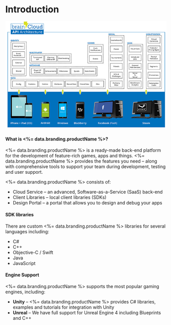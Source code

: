# Introduction

![bc tech stack](../img/learn-img/BrainCloud-architecture-boxes.png)

#### What is <%= data.branding.productName %>?

<%= data.branding.productName %> is a ready-made back-end platform for the development of feature-rich games, apps and things. <%= data.branding.productName %> provides the features you need – along with comprehensive tools to support your team during development, testing and user support.

<%= data.branding.productName %> consists of:

- Cloud Service – an advanced, Software-as-a-Service (SaaS) back-end
- Client Libraries – local client libraries (SDKs)
- Design Portal – a portal that allows you to design and debug your apps

#### SDK libraries
There are custom <%= data.branding.productName %> libraries for several languages including:

- C#
- C++
- Objective-C / Swift
- Java
- JavaScript

#### Engine Support
<%= data.branding.productName %> supports the most popular gaming engines, including:

- **Unity** – <%= data.branding.productName %> provides C# libraries, examples and tutorials for integration with Unity
- **Unreal** – We have full support for Unreal Engine 4 including Blueprints and C++